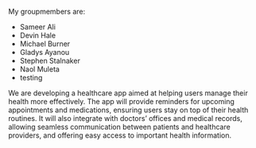 My groupmembers are:
- Sameer Ali
- Devin Hale
- Michael Burner
- Gladys Ayanou
- Stephen Stalnaker
- Naol Muleta
- testing

 We are developing a healthcare app aimed at helping users manage their health more effectively. The app will provide reminders for upcoming appointments and medications, ensuring users stay on top of their health routines. It will also integrate with doctors’ offices and medical records, allowing seamless communication between patients and healthcare providers, and offering easy access to important health information.
